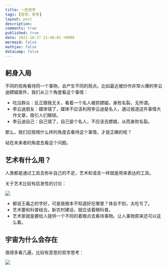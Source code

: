 ```yaml
---
title: 一些思考
tags: [哲学，思考]
layout: post
description:
comments: true
published: true
date: 2021-10-27 21:48:01 +0900
mermaid: false
mathjax: false
datacamp: false
---
```


## 躬身入局

不同的视角看待同一个事物，会产生不同的观点。比如最近被炒作非常火爆的李云迪嫖娼案件，我们从三个角度看这个事情：

- 吃瓜群众：反正跟我无关，看着一个名人被抓嫖娼，身败名裂，无所谓。
- 李云迪朋友：媒体错了，媒体不应该利用李云迪是名人，通过报道这件事情大作文章，吸引人们眼球。
- 李云迪自己：自己错了，自己是个名人，不应该去嫖娼，从而身败名裂。

那么，我们应按用什么样的角度去看待这个事情，才是正确的呢？

站在未来者的角度去看这个问题。

## 艺术有什么用？

人类都是通过工具去弥补自己的不足，艺术和语言一样就是用来表达的工具。

关于艺术比较有启发性的讨论：

[![](https://img.youtube.com/vi/NeBfyCtKCWY/0.jpg)](https://www.youtube.com/watch?v=NeBfyCtKCWY)

- 都说王羲之的字好，可是我根本不知道好在哪里？体会不到，太吃亏了。
- 艺术要和科普结合。新农村建设，就应该着眼科普。
- 艺术家就是要给人提供一个不同的着眼点去看待事物。让人事物原来还可以这么看。

## 宇宙为什么会存在

值得多看几遍，比较有意思的哲学思考：

[![](https://img.youtube.com/vi/zORUUqJd81M/0.jpg)](https://www.youtube.com/watch?v=zORUUqJd81M)

